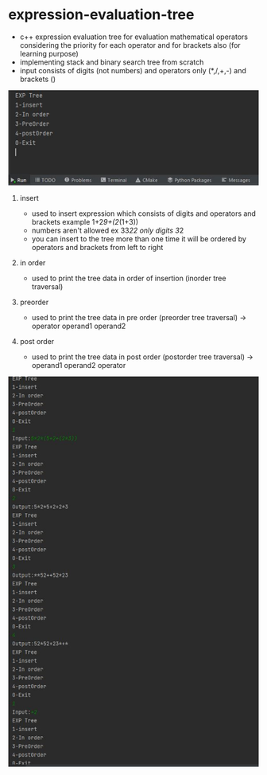 # expression-evaluation-tree
- c++ expression evaluation tree for evaluation mathematical operators considering the priority for each operator and for brackets also (for learning purpose)
- implementing stack and binary search tree from scratch
- input consists of digits (not numbers) and operators only (*,/,+,-) and brackets ()

![cli preview image](cli_preview.JPG)

1. insert
    - used to insert expression which consists of digits and operators and brackets example 1+2*9+(2*(1+3))
    - numbers aren't allowed ex 33*22 only digits 3*2
    - you can insert to the tree more than one time it will be ordered by operators and brackets from left to right
  
2. in order
    - used to print the tree data in order of insertion (inorder tree traversal)
3. preorder
    - used to print the tree data in pre order (preorder tree traversal) -> operator operand1 operand2
4. post order
    - used to print the tree data in post order (postorder tree traversal) -> operand1 operand2 operator

![cli sample input image](sample.JPG)
